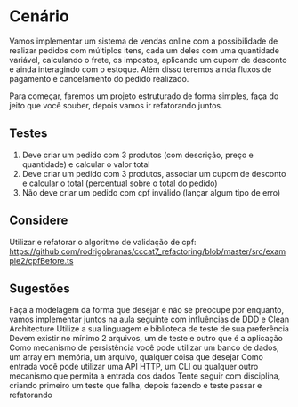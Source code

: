 # Cenário

Vamos implementar um sistema de vendas online com a possibilidade de realizar pedidos com múltiplos itens, cada um deles com uma quantidade variável, calculando o frete, os impostos, aplicando um cupom de desconto e ainda interagindo com o estoque. Além disso teremos ainda fluxos de pagamento e cancelamento do pedido realizado.

Para começar, faremos um projeto estruturado de forma simples, faça do jeito que você souber, depois vamos ir refatorando juntos.


## Testes

1. Deve criar um pedido com 3 produtos (com descrição, preço e quantidade) e calcular o valor total
2. Deve criar um pedido com 3 produtos, associar um cupom de desconto e calcular o total (percentual sobre o total do pedido)
3. Não deve criar um pedido com cpf inválido (lançar algum tipo de erro)


## Considere

Utilizar e refatorar o algoritmo de validação de cpf: https://github.com/rodrigobranas/cccat7_refactoring/blob/master/src/example2/cpfBefore.ts

## Sugestões


Faça a modelagem da forma que desejar e não se preocupe por enquanto, vamos implementar juntos na aula seguinte com influências de DDD e Clean Architecture
Utilize a sua linguagem e biblioteca de teste de sua preferência
Devem existir no mínimo 2 arquivos, um de teste e outro que é a aplicação
Como mecanismo de persistência você pode utilizar um banco de dados, um array em memória, um arquivo, qualquer coisa que desejar
Como entrada você pode utilizar uma API HTTP, um CLI ou qualquer outro mecanismo que permita a entrada dos dados
Tente seguir com disciplina, criando primeiro um teste que falha, depois fazendo e teste passar e refatorando
